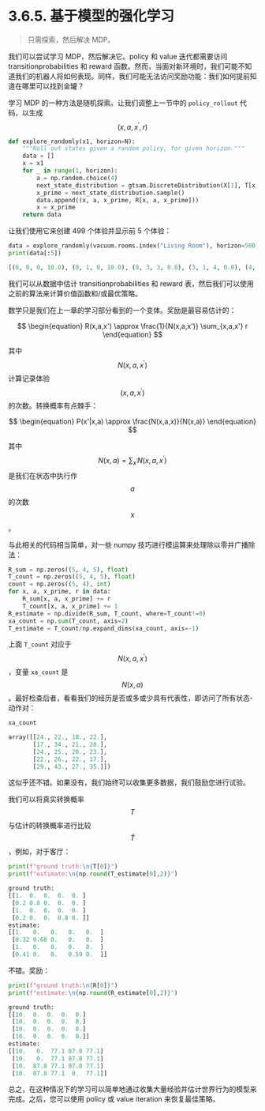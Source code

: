 # 3.6.5. 基于模型的强化学习

> 只需探索，然后解决 MDP。

我们可以尝试学习 MDP，然后解决它。policy 和 value 迭代都需要访问 transitionprobabilities 和 reward 函数。然而，当面对新环境时，我们可能不知道我们的机器人将如何表现。同样，我们可能无法访问奖励功能：我们如何提前知道在哪里可以找到金罐？

学习 MDP 的一种方法是随机探索。让我们调整上一节中的 `policy_rollout` 代码，以生成 $$(x,a,x^{\prime},r)$$

```python
def explore_randomly(x1, horizon=N):
    """Roll out states given a random policy, for given horizon."""
    data = []
    x = x1
    for _ in range(1, horizon):
        a = np.random.choice(4)
        next_state_distribution = gtsam.DiscreteDistribution(X[1], T[x, a])
        x_prime = next_state_distribution.sample()
        data.append((x, a, x_prime, R[x, a, x_prime]))
        x = x_prime
    return data
```

让我们使用它来创建 499 个体验并显示前 5 个体验：

```python
data = explore_randomly(vacuum.rooms.index("Living Room"), horizon=500)
print(data[:5])
```

```python
[(0, 0, 0, 10.0), (0, 1, 0, 10.0), (0, 3, 3, 0.0), (3, 1, 4, 0.0), (4, 3, 4, 0.0)]
```

我们可以从数据中估计 transitionprobabilities 和 reward 表，然后我们可以使用之前的算法来计算价值函数和/或最优策略。

数学只是我们在上一章的学习部分看到的一个变体。奖励是最容易估计的：

$$
\begin{equation}
R(x,a,x') \approx \frac{1}{N(x,a,x')} \sum_{x,a,x'} r
\end{equation}
$$

其中$$N(x,a,x^{\prime})$$计算记录体验$$(x,a,x^{\prime})$$的次数。转换概率有点棘手：

$$
\begin{equation}
P(x'|x,a) \approx \frac{N(x,a,x)}{N(x,a)}
\end{equation}
$$

其中$$N(x,a)=\sum_{x^{\prime}}N(x,a,x^{\prime})$$是我们在状态中执行作$$a$$的次数$$x$$。

与此相关的代码相当简单，对一些 numpy 技巧进行模运算来处理除以零并广播除法：

```python
R_sum = np.zeros((5, 4, 5), float)
T_count = np.zeros((5, 4, 5), float)
count = np.zeros((5, 4), int)
for x, a, x_prime, r in data:
    R_sum[x, a, x_prime] += r
    T_count[x, a, x_prime] += 1
R_estimate = np.divide(R_sum, T_count, where=T_count!=0)
xa_count = np.sum(T_count, axis=2)
T_estimate = T_count/np.expand_dims(xa_count, axis=-1)
```

上面 `T_count` 对应于 $$N(x,a,x^{\prime})$$ ，变量 `xa_count` 是 $$N(x,a)$$ 。最好检查后者，看看我们的经历是否或多或少具有代表性，即访问了所有状态-动作对：

```python
xa_count
```

```python
array([[24., 22., 18., 22.],
       [17., 34., 21., 28.],
       [24., 25., 20., 23.],
       [22., 26., 22., 17.],
       [29., 43., 27., 35.]])
```

这似乎还不错。如果没有，我们始终可以收集更多数据，我们鼓励您进行试验。

我们可以将真实转换概率$$T$$与估计的转换概率进行比较$$\hat{T}$$，例如，对于客厅：

```python
print(f"ground truth:\n{T[0]}")
print(f"estimate:\n{np.round(T_estimate[0],2)}")
```

```python
ground truth:
[[1.  0.  0.  0.  0. ]
 [0.2 0.8 0.  0.  0. ]
 [1.  0.  0.  0.  0. ]
 [0.2 0.  0.  0.8 0. ]]
estimate:
[[1.   0.   0.   0.   0.  ]
 [0.32 0.68 0.   0.   0.  ]
 [1.   0.   0.   0.   0.  ]
 [0.41 0.   0.   0.59 0.  ]]
```

不错。奖励：

```python
print(f"ground truth:\n{R[0]}")
print(f"estimate:\n{np.round(R_estimate[0],2)}")
```

```python
ground truth:
[[10.  0.  0.  0.  0.]
 [10.  0.  0.  0.  0.]
 [10.  0.  0.  0.  0.]
 [10.  0.  0.  0.  0.]]
estimate:
[[10.   0.  77.1 87.8 77.1]
 [10.   0.  77.1 87.8 77.1]
 [10.  87.8 77.1 87.8 77.1]
 [10.  87.8 77.1  0.  77.1]]
```

总之，在这种情况下的学习可以简单地通过收集大量经验并估计世界行为的模型来完成。之后，您可以使用 policy 或 value iteration 来恢复最佳策略。
